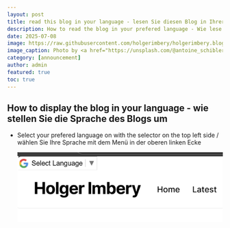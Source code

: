 ```yaml
---
layout: post
title: read this blog in your language - lesen Sie diesen Blog in Ihrer Sprache
description: How to read the blog in your prefered language - Wie lese ich diesen Blog in meiner Sprache 
date: 2025-07-08
image: https://raw.githubusercontent.com/holgerimbery/holgerimbery.blog/main/holgerimbery/images/2025/07/antoine-schibler-KF3Ty-K6NVA-unsplash.jpg
image_caption: Photo by <a href="https://unsplash.com/@antoine_schibler?utm_content=creditCopyText&utm_medium=referral&utm_source=unsplash">Antoine Schibler</a> on <a href="https://unsplash.com/photos/a-bunch-of-flags-that-are-flying-in-the-air-KF3Ty-K6NVA?utm_content=creditCopyText&utm_medium=referral&utm_source=unsplash">Unsplash</a>      
category: [announcement]
author: admin
featured: true
toc: true
---
```


## How to display the blog in your language - wie stellen Sie die Sprache des Blogs um

* Select your prefered language on with the selector on the top left side / wählen Sie Ihre Sprache mit dem Menü in der oberen linken Ecke

  ![](https://raw.githubusercontent.com/holgerimbery/holgerimbery.blog/main/holgerimbery/images/2025/07/upgit_20250708_1751957089.png)

